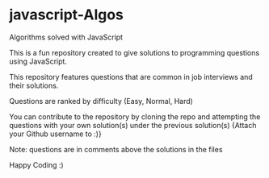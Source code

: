 # javascript-Algos
Algorithms solved with JavaScript

This is a fun repository created to give solutions to programming questions using JavaScript. 

This repository features questions that are common in job interviews and their solutions. 

Questions are ranked by difficulty (Easy, Normal, Hard)

You can contribute to the repository by cloning the repo and attempting the questions with your own solution(s) under the previous solution(s) {Attach your Github username to :)}

Note: questions are in comments above the solutions in the files

Happy Coding :)
